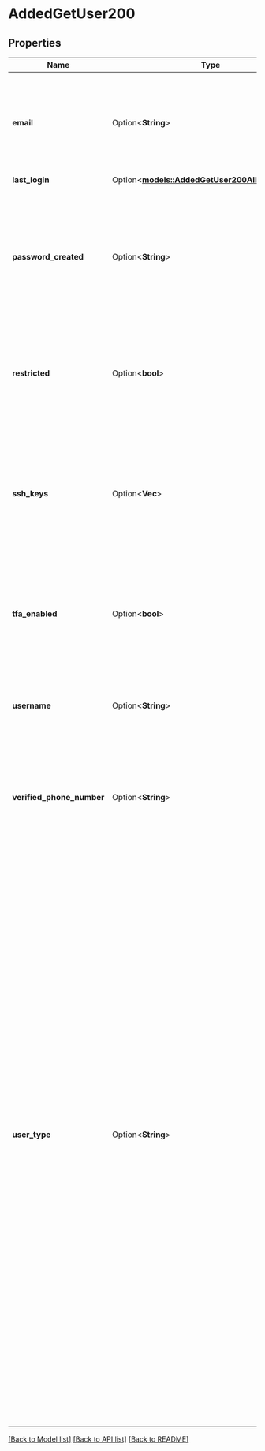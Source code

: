 # AddedGetUser200

## Properties

Name | Type | Description | Notes
------------ | ------------- | ------------- | -------------
**email** | Option<**String**> | The email address for the User. Linode sends emails to this address for account management communications. May be used for other communications as configured. | [optional]
**last_login** | Option<[**models::AddedGetUser200AllOfLastLogin**](added_get_user_200_allOf_last_login.md)> |  | [optional]
**password_created** | Option<**String**> | __Read-only__ The date and time when this User's current password was created.  User passwords are first created during the Account sign-up process, and updated using the [Reset Password](https://login.linode.com/forgot/password) webpage.  `null` if this User has not created a password yet. | [optional][readonly]
**restricted** | Option<**bool**> | If `true`, the User must be granted access to perform actions or access entities on this Account. Run [List a user's grants](https://techdocs.akamai.com/linode-api/reference/get-user-grants) for details on how to configure grants for a restricted User. | [optional]
**ssh_keys** | Option<**Vec<String>**> | __Read-only__ A list of SSH Key labels added by this User.  Users can add keys with the [Add an SSH key](https://techdocs.akamai.com/linode-api/reference/post-add-ssh-key) operation.  These keys are deployed when this User is included in the `authorized_users` field of the following requests:  - [Create a Linode](https://techdocs.akamai.com/linode-api/reference/post-linode-instance) - [Rebuild a Linode](https://techdocs.akamai.com/linode-api/reference/post-rebuild-linode-instance) - [Create a disk](https://techdocs.akamai.com/linode-api/reference/post-add-linode-disk) | [optional][readonly]
**tfa_enabled** | Option<**bool**> | __Read-only__ A boolean value indicating if the User has Two Factor Authentication (TFA) enabled. Run the [Create a two factor secret](https://techdocs.akamai.com/linode-api/reference/post-tfa-enable) operation to enable TFA. | [optional][readonly]
**username** | Option<**String**> | __Filterable__ The User's username. This is used for logging in, and may also be displayed alongside actions the User performs (for example, in Events or public StackScripts). | [optional]
**verified_phone_number** | Option<**String**> | __Read-only__ The phone number verified for this User Profile with the [Verify a phone number](https://techdocs.akamai.com/linode-api/reference/post-profile-phone-number-verify) operation.  `null` if this User Profile has no verified phone number. | [optional][readonly]
**user_type** | Option<**String**> | __Read-only__ If the user belongs to a [parent or child account](https://www.linode.com/docs/guides/parent-child-accounts/) relationship, this defines the user type in the respective account. Possible values include:  - `parent`. This is a user in an Akamai partner account. Akamai partners have a contractural relationship with their end customers, to sell Akamai services. This user can either have full access (a parent account admin user) or limited access. Limited users don't have access to manage child accounts, but they can be granted this access by an admin user.  - `child`. This is an Akamai partner's end customer user, in a child account. A child user can have either full or limited access. Full access lets the user manage other child users and the proxy user in a child account.  - `proxy`. This is a user on a child account that gives parent account users access to that child account. A parent account user with the `child_account_access` grant can [Create a proxy user token](https://techdocs.akamai.com/linode-api/reference/post-child-account-token) from the parent account. The parent user can use this token to run API operations from the child account, as if they were a child user.  - `default`. This applies to all regular, non-parent-child account users. | [optional][readonly]

[[Back to Model list]](../README.md#documentation-for-models) [[Back to API list]](../README.md#documentation-for-api-endpoints) [[Back to README]](../README.md)


